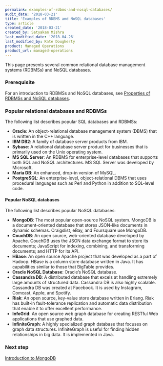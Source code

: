 ```yaml
---
permalink: examples-of-rdbms-and-nosql-databases/
audit_date: '2018-03-21'
title: 'Examples of RDBMS and NoSQL databases'
type: article
created_date: '2018-03-21'
created_by: Satyakam Mishra
last_modified_date: '2018-04-26'
last_modified_by: Kate Dougherty
product: Managed Operations
product_url: managed-operations
---
```


This page presents several common relational database management systems
(RDBMSs) and NoSQL databases.

### Prerequisite

For an introduction to RDBMSs and NoSQL databases, see [Properties of RDBMSs and NoSQL databases](/how-to/properties-of-rdbmss-and-nosql-databases/).

### Popular relational databases and RDBMSs

The following list describes popular SQL databases and RDBMSs:

- **Oracle**: An object-relational database management system (DBMS) that is
  written in the C++ language.
- **IBM DB2**: A family of database server products from IBM.
- **Sybase**: A relational database server product for businesses that is
  primarily used on the Unix operating system.
- **MS SQL Server**: An RDBMS for enterprise-level databases that supports both
  SQL and NoSQL architectures. MS SQL Server was developed by Microsoft.
- **Maria DB**: An enhanced, drop-in version of MySQL.
- **PostgreSQL**: An enterprise-level, object-relational DBMS that uses
  procedural languages such as Perl and Python in addition to SQL-level code.

#### Popular NoSQL databases

The following list describes popular NoSQL databases:

- **MongoDB**: The most popular open-source NoSQL system. MongoDB is a
  document-oriented database that stores JSON-like documents in dynamic
  schemas. Craigslist, eBay, and Foursquare use MongoDB.
- **CouchDB**: An open source, web-oriented database developed by Apache.
  CouchDB uses the JSON data exchange format to store its documents;
  JavaScript for indexing, combining, and transforming documents; and HTTP for
  its API.
- **HBase**: An open source Apache project that was developed as a part of
  Hadoop. HBase is a column store database written in Java. It has
  capabilities similar to those that BigTable provides.
- **Oracle NoSQL Database**: Oracle’s NoSQL database.
- **Cassandra DB**: A distributed database that excels at handling extremely
  large amounts of structured data. Cassandra DB is also highly scalable.
  Cassandra DB was created at Facebook. It is used by Instagram, Comcast,
  Apple, and Spotify.
- **Riak**: An open source, key-value store database written in Erlang. Riak
  has built-in fault-tolerance replication and automatic data distribution
  that enable it to offer excellent performance.
- **InfoGrid**: An open source web graph database for creating RESTful Web
  applications that use graphed data.
- **InfiniteGraph**: A highly specialized graph database that focuses on
  graph data structures. InfiniteGraph is useful for finding hidden
  relationships in big data. It is implemented in Java.

### Next step

[Introduction to MongoDB](/how-to/introduction-to-mongodb)
